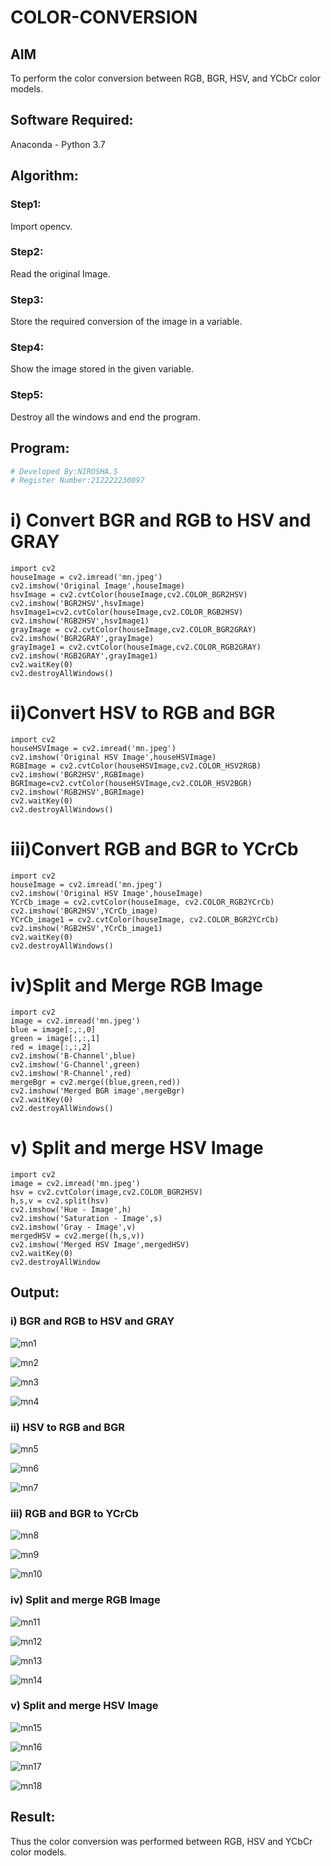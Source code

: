 # COLOR-CONVERSION
## AIM
To perform the color conversion between RGB, BGR, HSV, and YCbCr color models.

## Software Required:
Anaconda - Python 3.7
## Algorithm:
### Step1:
Import opencv.

### Step2:
Read the original Image.

### Step3:
Store the required conversion of the image in a variable.

### Step4:
Show the image stored in the given variable.

### Step5:
Destroy all the windows and end the program.

## Program:
```python
# Developed By:NIROSHA.S
# Register Number:212222230097
```
# i) Convert BGR and RGB to HSV and GRAY
```
import cv2
houseImage = cv2.imread('mn.jpeg')
cv2.imshow('Original Image',houseImage)
hsvImage = cv2.cvtColor(houseImage,cv2.COLOR_BGR2HSV)
cv2.imshow('BGR2HSV',hsvImage)
hsvImage1=cv2.cvtColor(houseImage,cv2.COLOR_RGB2HSV)
cv2.imshow('RGB2HSV',hsvImage1)
grayImage = cv2.cvtColor(houseImage,cv2.COLOR_BGR2GRAY)
cv2.imshow('BGR2GRAY',grayImage)
grayImage1 = cv2.cvtColor(houseImage,cv2.COLOR_RGB2GRAY)
cv2.imshow('RGB2GRAY',grayImage1)
cv2.waitKey(0)
cv2.destroyAllWindows()

```
# ii)Convert HSV to RGB and BGR
```
import cv2
houseHSVImage = cv2.imread('mn.jpeg')
cv2.imshow('Original HSV Image',houseHSVImage)
RGBImage = cv2.cvtColor(houseHSVImage,cv2.COLOR_HSV2RGB)
cv2.imshow('BGR2HSV',RGBImage)
BGRImage=cv2.cvtColor(houseHSVImage,cv2.COLOR_HSV2BGR)
cv2.imshow('RGB2HSV',BGRImage)
cv2.waitKey(0)
cv2.destroyAllWindows()

```
# iii)Convert RGB and BGR to YCrCb
```
import cv2
houseImage = cv2.imread('mn.jpeg')
cv2.imshow('Original HSV Image',houseImage)
YCrCb_image = cv2.cvtColor(houseImage, cv2.COLOR_RGB2YCrCb)
cv2.imshow('BGR2HSV',YCrCb_image)
YCrCb_image1 = cv2.cvtColor(houseImage, cv2.COLOR_BGR2YCrCb)
cv2.imshow('RGB2HSV',YCrCb_image1)
cv2.waitKey(0)
cv2.destroyAllWindows()

```
# iv)Split and Merge RGB Image
```
import cv2
image = cv2.imread('mn.jpeg')
blue = image[:,:,0]
green = image[:,:,1]
red = image[:,:,2]
cv2.imshow('B-Channel',blue)
cv2.imshow('G-Channel',green)
cv2.imshow('R-Channel',red)
mergeBgr = cv2.merge((blue,green,red))
cv2.imshow('Merged BGR image',mergeBgr)
cv2.waitKey(0)
cv2.destroyAllWindows()

```
# v) Split and merge HSV Image
```
import cv2
image = cv2.imread('mn.jpeg')
hsv = cv2.cvtColor(image,cv2.COLOR_BGR2HSV)
h,s,v = cv2.split(hsv)
cv2.imshow('Hue - Image',h)
cv2.imshow('Saturation - Image',s)
cv2.imshow('Gray - Image',v)
mergedHSV = cv2.merge((h,s,v))
cv2.imshow('Merged HSV Image',mergedHSV)
cv2.waitKey(0)
cv2.destroyAllWindow

```
## Output:
### i) BGR and RGB to HSV and GRAY

![mn1](https://github.com/Niroshassithanathan/COLOR-CONVERSION/assets/121418437/834d7ba0-9ae5-4c28-b563-4383a83fb17f)

![mn2](https://github.com/Niroshassithanathan/COLOR-CONVERSION/assets/121418437/1175366b-e476-420b-8a71-1570069904ed)

![mn3](https://github.com/Niroshassithanathan/COLOR-CONVERSION/assets/121418437/3b1dd6c6-9165-4edb-badb-41198b4ae0b0)

![mn4](https://github.com/Niroshassithanathan/COLOR-CONVERSION/assets/121418437/de09eed1-f323-4ea1-9c7f-910d23bbc5d6)

### ii) HSV to RGB and BGR

![mn5](https://github.com/Niroshassithanathan/COLOR-CONVERSION/assets/121418437/d892fd81-d3cd-4519-b318-0bbf3af4d85d)

![mn6](https://github.com/Niroshassithanathan/COLOR-CONVERSION/assets/121418437/60930772-96d2-41d7-b120-20b35e318b80)

![mn7](https://github.com/Niroshassithanathan/COLOR-CONVERSION/assets/121418437/62d3c42c-9321-4e8b-8f3f-746c0b070c47)

### iii) RGB and BGR to YCrCb

![mn8](https://github.com/Niroshassithanathan/COLOR-CONVERSION/assets/121418437/a5c6c5b5-27f9-45c1-87a1-92c1b537e74d)

![mn9](https://github.com/Niroshassithanathan/COLOR-CONVERSION/assets/121418437/83a7bad4-8f57-42a9-aff3-eb080c990589)

![mn10](https://github.com/Niroshassithanathan/COLOR-CONVERSION/assets/121418437/57948076-95cd-41e4-8528-a0ad1c44d678)

### iv) Split and merge RGB Image

![mn11](https://github.com/Niroshassithanathan/COLOR-CONVERSION/assets/121418437/52d3e764-65f0-4f75-8052-2289cba9cd1f)

![mn12](https://github.com/Niroshassithanathan/COLOR-CONVERSION/assets/121418437/b38c0997-34e6-441b-a4c0-6268c694f436)

![mn13](https://github.com/Niroshassithanathan/COLOR-CONVERSION/assets/121418437/cb7c28ce-84b5-4aa3-b9b5-b518e5ab3516)

![mn14](https://github.com/Niroshassithanathan/COLOR-CONVERSION/assets/121418437/9f7ad491-2d8e-4f27-bb22-21a5d6707e13)

### v) Split and merge HSV Image

![mn15](https://github.com/Niroshassithanathan/COLOR-CONVERSION/assets/121418437/1fba489c-4ba9-43f2-acd2-330a4444c653)

![mn16](https://github.com/Niroshassithanathan/COLOR-CONVERSION/assets/121418437/3cf21528-ce47-4f12-9bc9-734057902b91)

![mn17](https://github.com/Niroshassithanathan/COLOR-CONVERSION/assets/121418437/65f02b45-c09e-48d1-b45f-86692f8f2f5e)

![mn18](https://github.com/Niroshassithanathan/COLOR-CONVERSION/assets/121418437/b87eab95-a073-46f7-b66d-014a103558e6)

## Result:
Thus the color conversion was performed between RGB, HSV and YCbCr color models.
